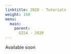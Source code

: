 ```yaml
---
linktitle: 2020 - Tutorials
weight: 150
menu:
  main:
    parent:
      GIS4 - 2020
---
```


Available soon
